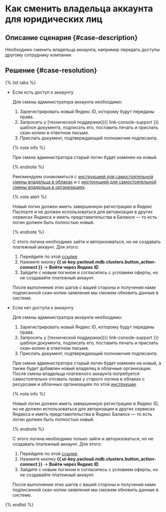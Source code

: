 # Как сменить владельца аккаунта для юридических лиц


## Описание сценария {#case-description}

Необходимо сменить владельца аккаунта, например передать доступы другому сотруднику компании.

## Решение {#case-resolution}

{% list tabs %}

- Если есть доступ к аккаунту

    Для смены администратора аккаунта необходимо:

    1. Зарегистрировать новый Яндекс ID, которому будут переданы права.
    1. Запросить у [технической поддержки]({{ link-console-support }}) шаблон документа, подписать его, поставить печать и прислать скан-копию в ответном письме.
    1. Прислать документ, подтверждающий полномочия подписанта.
   
    {% note info %}

    При смене администратора старый логин будет изменен на новый.

    {% endnote %}
    
    Рекомендуем ознакомиться с [инструкцией для самостоятельной смены владельца в облаках](../../../resource-manager/concepts/resources-hierarchy.md#owner) и с [инструкцией для самостоятельной смены владельца в организациях](../../../organization/security/index.md#admin).
    
    {% note alert %}
    
    Новый логин должен иметь завершенную регистрацию в Яндекс Паспорте и не должен использоваться для авторизации в других сервисах Яндекса и иметь представительства в Балансе — то есть логин должен быть полностью новый.

    {% endnote %}

    С этого логина необходимо зайти и авторизоваться, но не создавать платежный аккаунт. Для этого:

    1. Перейдите по этой [ссылке](https://yandex.cloud/ru/).
    1. Нажмите кнопку **{{ ui-key.yacloud.mdb.clusters.button_action-connect }}** → **Войти через Яндекс ID**.
    1. Зайдите с новым логином и согласитесь с условием оферты, но не создавайте платежный аккаунт.

    После выполнения этих шагов с вашей стороны и получения нами подписанной скан-копии заявления мы сможем обновить данные в системе.


- Если нет доступа к аккаунту

    Для смены администратора аккаунта необходимо:

    1. Зарегистрировать новый Яндекс ID, которому будут переданы права.
    1. Запросить у [технической поддержки]({{ link-console-support }}) шаблон документа, подписать его, поставить печать и прислать скан-копию в ответном письме.
    1. Прислать документ, подтверждающий полномочия подписанта.

    При смене администратора старый логин будет изменен на новый, а также будет добавлен новый владелец в облачные организации. После смены владельца платежного аккаунта потребуется самостоятельно отозвать права у старого логина в облаках с ресурсами и облачных организациях по этой [инструкции](../../../iam/operations/users/delete).

    {% note info %}

    Новый логин должен иметь завершенную регистрацию в Яндекс ID, но не должен использоваться для авторизации в других сервисах Яндекса и иметь представительства в Яндекс Балансе — то есть логин должен быть полностью новый.

    {% endnote %}

    С этого логина необходимо только зайти и авторизоваться, но не создавать платежный аккаунт. Для этого:

    1. Перейдите по этой [ссылке](https://yandex.cloud/ru/).
    1. Нажмите кнопку **{{ ui-key.yacloud.mdb.clusters.button_action-connect }}** → **Войти через Яндекс ID**.
    1. Зайдите с новым логином и согласитесь с условием оферты, но не создавайте платежный аккаунт.

    После выполнения этих шагов с вашей стороны и получения нами подписанной скан-копии заявления мы сможем обновить данные в системе.

{% endlist %}
